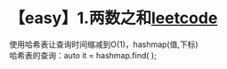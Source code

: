 #  【easy】1.两数之和[leetcode](https://leetcode.cn/problems/two-sum/description/)  
使用哈希表让查询时间缩减到O(1)，hashmap(值,下标)  
哈希表的查询：auto it = hashmap.find( );